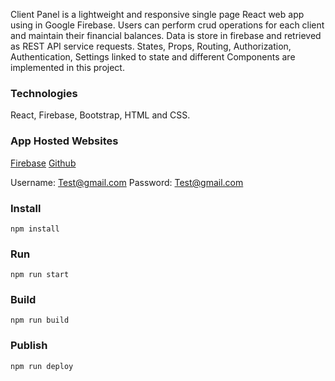 Client Panel is a lightweight and responsive single page React web app using in Google Firebase.
Users can perform crud operations for each client and maintain their financial balances. Data is store in firebase and retrieved as REST API service requests. States, Props, Routing, Authorization, Authentication, Settings linked to state and different Components are implemented in this project.

### Technologies 
React, Firebase, Bootstrap, HTML and CSS.

### App Hosted Websites
[Firebase](https://react-client-panel-9832d.web.app/) 
[Github](https://jef234.github.io/Client-Panel/) 

Username: Test@gmail.com
Password: Test@gmail.com

### Install
```npm install```

### Run
```npm run start```

### Build
```npm run build```

### Publish
```npm run deploy```
